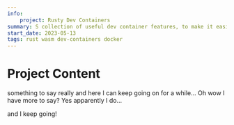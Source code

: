 ```yaml
---
info:
    project: Rusty Dev Containers
summary: S collection of useful dev container features, to make it easier to set them up for rust or wasm development.
start_date: 2023-05-13
tags: rust wasm dev-containers docker
---
```


# Project Content

something to say really and here I can keep going on for a while...
Oh wow I have more to say? Yes apparently I do...

and I keep going!